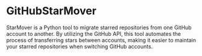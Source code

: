 # GitHubStarMover
StarMover is a Python tool to migrate starred repositories from one GitHub account to another. By utilizing the GitHub API, this tool automates the process of transferring stars between accounts, making it easier to maintain your starred repositories when switching GitHub accounts.
